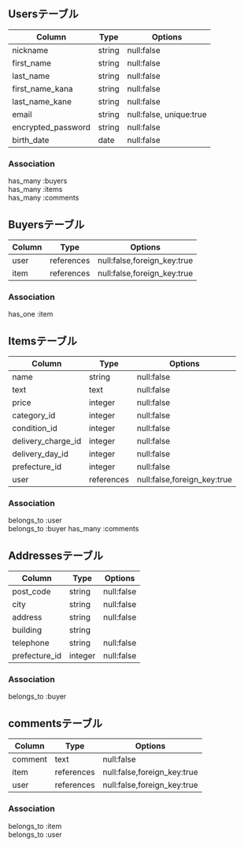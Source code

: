 ## Usersテーブル

|Column|Type|Options|
|------|----|-------|
|nickname       |string|null:false|
|first_name     |string|null:false|
|last_name      |string|null:false|
|first_name_kana|string|null:false|
|last_name_kane |string|null:false|
|email          |string|null:false, unique:true|
|encrypted_password |string|null:false|
|birth_date     |date  |null:false|


### Association
has_many :buyers  
has_many :items  
has_many :comments  

## Buyersテーブル

|Column|Type|Options|
|------|----|-------|
|user   |references|null:false,foreign_key:true|
|item   |references|null:false,foreign_key:true|

### Association
has_one :item

## Itemsテーブル
|Column|Type|Options|
|------|----|-------|
|name            |string|null:false|
|text            |text  |null:false|
|price           |integer|null:false|
|category_id     |integer|null:false|
|condition_id    |integer|null:false|
|delivery_charge_id |integer|null:false|
|delivery_day_id |integer|null:false|
|prefecture_id   |integer|null:false|
|user   |references|null:false,foreign_key:true|


### Association
belongs_to :user  
belongs_to :buyer
has_many :comments  


## Addressesテーブル

|Column|Type|Options|
|------|----|-------|
|post_code      |string|null:false|
|city           |string|null:false|
|address        |string|null:false|
|building       |string|          |
|telephone      |string|null:false|
|prefecture_id  |integer|null:false|


### Association
belongs_to :buyer

## commentsテーブル

|Column|Type|Options|
|------|----|-------|
|comment|text|null:false|
|item   |references|null:false,foreign_key:true|
|user   |references|null:false,foreign_key:true|

### Association
belongs_to :item  
belongs_to :user  
